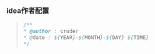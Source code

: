 ### idea作者配置

>```java
>/** 
> * @author : cruder 
> * @date : ${YEAR}-${MONTH}-${DAY} ${TIME} 
> */
>```